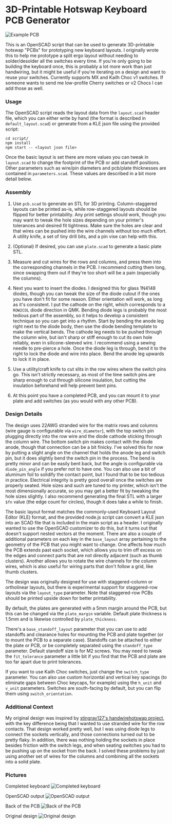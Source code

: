 # 3D-Printable Hotswap Keyboard PCB Generator
![Example PCB](img/pcb_front.jpg)

This is an OpenSCAD script that can be used to generate 3D-printable hotswap "PCBs" for prototyping new keyboard layouts. I originally wrote this to help me prototype a split ergo layout without needing to solder/desolder all the switches every time. If you're only going to be building the keyboard once, this is probably a lot more work than just handwiring, but it might be useful if you're iterating on a design and want to reuse your switches. Currently supports MX and Kailh Choc v1 switches. If someone wants to send me low-profile Cherry switches or v2 Chocs I can add those as well.

### Usage
The OpenSCAD script reads the layout data from the `layout.scad` header file, which you can either write by hand (the format is described in `default_layout.scad`) or generate from a KLE json file using the provided script:
```
cd script/
npm install
npm start -- <layout json file>
```
Once the basic layout is set there are more values you can tweak in `layout.scad` to change the footprint of the PCB or add standoff positions. Other parameters such as wire/pin diameters and pcb/plate thicknesses are contained in `parameters.scad`. These values are described in a bit more detail below.

### Assembly
1. Use `pcb.scad` to generate an STL for 3D printing. Column-staggered layouts can be printed as-is, while row-staggered layouts should be flipped for better printability. Any print settings should work, though you may want to tweak the hole sizes depending on your printer's tolerances and desired fit tightness. Make sure the holes are clear and that wires can be pushed into the wire channels without too much effort. A utility knife, a set of tiny drill bits, and a pin vise can help with this.

2. (Optional) If desired, you can use `plate.scad` to generate a basic plate STL.

3. Measure and cut wires for the rows and columns, and press them into the corresponding channels in the PCB. I recommend cutting them long, since swapping them out if they're too short will be a pain (especially the columns).

4. Next you want to insert the diodes. I designed this for glass 1N4148 diodes, though you can tweak the size of the diode cutout if the ones you have don't fit for some reason. Either orientation will work, as long as it's consistent. I put the cathode on the right, which corresponds to a `ROW2COL` diode direction in QMK. Bending diode legs is probably the most tedious part of the assembly, so it helps to develop a consistent technique so you can get into a rhythm. Start by bending the anode leg right next to the diode body, then use the diode bending template to make the vertical bends. The cathode leg needs to be pushed through the column wire, but isn't sharp or stiff enough to cut its own hole reliably, even in silicone-sleeved wire. I recommend using a sewing needle to pre-pierce a hole. Once the diode leg is through, bend it to the right to lock the diode and wire into place. Bend the anode leg upwards to lock it in place.

5. Use a utility/craft knife to cut slits in the row wires where the switch pins go. This isn't strictly necessary, as most of the time switch pins are sharp enough to cut through silicone insulation, but cutting the insulation beforehand will help prevent bent pins.

6. At this point you have a completed PCB, and you can mount it to your plate and add switches (as you would with any other PCB).

### Design Details
The design uses 22AWG stranded wire for the matrix rows and columns (wire gauge is configurable via `wire_diameter`), with the top switch pin plugging directly into the row wire and the diode cathode sticking through the column wire. The bottom switch pin makes contact with the diode anode, though that connection can be a bit finicky. I've solved this for now by putting a slight angle on the channel that holds the anode leg and switch pin, but it does slightly bend the switch pin in the process. The bend is pretty minor and can be easily bent back, but the angle is configurable via `diode_pin_angle` if you prefer not to have one. You can also use a bit of aluminum foil to solidify the contact point, but I found that to be too tedious in practice. Electrical integrity is pretty good overall once the switches are properly seated. Hole sizes and such are tuned to my printer, which isn't the most dimensionally accurate, so you may get a better fit by tweaking the hole sizes slightly. I also recommend generating the final STL with a larger `$fn` value (the edge count for circles), though it does take a while to finish.

The basic layout format matches the commonly-used Keyboard Layout Editor (KLE) format, and the provided node.js script can convert a KLE json into an SCAD file that is included in the main script as a header. I originally wanted to use the OpenSCAD customizer to do this, but it turns out that doesn't support nested vectors at the moment. There are also a couple of additional parameters on each key in the `base_layout` array pertaining to the geometry of the PCB that you might want to change. One affects how much the PCB extends past each socket, which allows you to trim off excess on the edges and connect parts that are not directly adjacent (such as thumb clusters). Another allows you to rotate the wire channels for the column wires, which is also useful for wiring parts that don't follow a grid, like thumb clusters.

The design was originally designed for use with staggered-column or ortholinear layouts, but there is experimental support for staggered-row layouts via the `layout_type` parameter. Note that staggered-row PCBs should be printed upside down for better printability.

By default, the plates are generated with a 5mm margin around the PCB, but this can be changed via the `plate_margin` variable. Default plate thickness is 1.5mm and is likewise controlled by `plate_thickness`.

There's a `base_standoff_layout` parameter that you can use to add standoffs and clearance holes for mounting the PCB and plate together (or to mount the PCB to a separate case). Standoffs can be attached to either the plate or PCB, or be completely separated using the `standoff_type` parameter. Default standoff size is for M2 screws. You may need to tweak the `fit_tolerance` parameter a little bit if you find that the PCB and plate are too far apart due to print tolerances.

If you want to use Kailh Choc switches, just change the `switch_type` parameter. You can also use custom horizontal and vertical key spacings (to eliminate gaps between Choc keycaps, for example) using the `h_unit` and `v_unit` parameters. Switches are south-facing by default, but you can flip them using `switch_orientation`.

### Additional Context
My original design was inspired by [stingray127's handwirehotswap project](https://github.com/stingray127/handwirehotswap), with the key difference being that I wanted to use stranded wire for the row contacts. That design worked pretty well, but I was using diode legs to connect the sockets vertically, and those connections turned out to be pretty flaky. In addition, there was nothing holding the sockets in place besides friction with the switch legs, and when seating switches you had to be pushing up on the socket from the back. I solved these problems by just using another set of wires for the columns and combining all the sockets into a solid plate.

### Pictures
Completed keyboard
![Completed keyboard](img/completed_keyboard.jpg)

OpenSCAD output
![OpenSCAD output](img/pcb_scad.png)

Back of the PCB
![Back of the PCB](img/pcb_back.jpg)

Original design
![Original design](img/pcb_individual.jpg)
